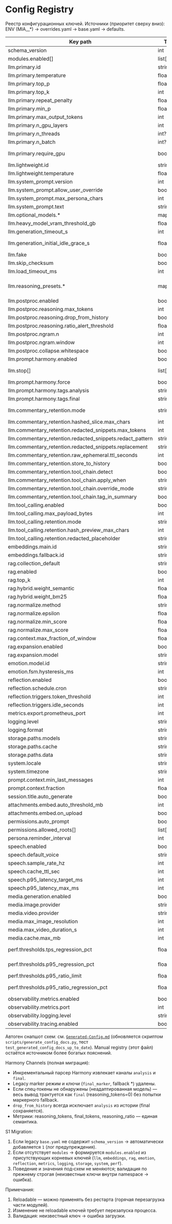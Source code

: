 # Config Registry

Реестр конфигурационных ключей. Источники (приоритет сверху вниз): ENV (MIA__*) → overrides.yaml → base.yaml → defaults.

| Key path | Type | Default | Module | Reloadable | Notes |
|----------|------|---------|--------|-----------|-------|
| schema_version | int | 1 | core | no | Версия агрегированной схемы (миграции) |
| modules.enabled[] | list[string] | derived | core | yes | Активные модули (управляется ModuleManager) |
| llm.primary.id | string | gpt-oss-20b-mxfp4 | llm | no | Primary baseline (паспорт: [gpt-oss-20b-mxfp4](passports/gpt-oss-20b-mxfp4.md)) |
| llm.primary.temperature | float | 0.7 | llm | yes | Диапазон 0–2 |
| llm.primary.top_p | float | 0.9 | llm | yes | 0–1 |
| llm.primary.top_k | int | 40 | llm | yes | >0 |
| llm.primary.repeat_penalty | float | 1.1 | llm | yes | 0.5–2.5 |
| llm.primary.min_p | float | 0.05 | llm | yes | 0–1 |
| llm.primary.max_output_tokens | int | 1024 | llm | yes | Ограничение вывода |
| llm.primary.n_gpu_layers | int | auto | llm | no | Авто распределение на GPU |
| llm.primary.n_threads | int? | null | llm | yes | Кол-во потоков CPU (None → llama.cpp default) |
| llm.primary.n_batch | int? | null | llm | yes | Batch size для context / eval (None → llama.cpp default) |
| llm.primary.require_gpu | bool | false | llm | no | Блокирует загрузку при GPU fail вместо CPU fallback (enforcement для производства) |
| llm.lightweight.id | string | phi-3.5-mini-instruct-q3_k_s | llm | no | Lightweight (паспорт: [phi-3.5-mini-instruct-q3_k_s](passports/phi-3.5-mini-instruct-q3_k_s.md)) |
| llm.lightweight.temperature | float | 0.4 | llm | yes | Температура lightweight |
| llm.system_prompt.version | int | 1 | llm | no | Версия базового системного промпта |
| llm.system_prompt.allow_user_override | bool | false | llm | yes | Разрешить полную замену base prompt пользователем |
| llm.system_prompt.max_persona_chars | int | 1200 | llm | yes | Лимит длины persona слоя |
| llm.system_prompt.text | string | (short) | llm | no | Базовый системный промпт (Layer 1) |
| llm.optional_models.* | map | — | llm | yes | Доп. модели (judge alias, experimental) |
| llm.heavy_model_vram_threshold_gb | float | 10.0 | llm | yes | Порог размера (GiB) для auto-unload heavy |
| llm.generation_timeout_s | int | 120 | llm | no | Ограничение времени генерации (stream hard stop) |
| llm.generation_initial_idle_grace_s | float | 45.0 | llm | no | Grace period (сек) до timeout на первый токен; для прогрева модели |
| llm.fake | bool | false | llm | yes | Использовать DummyProvider для gguf (dev/tests) |
| llm.skip_checksum | bool | false | llm | no | Для dev среды |
| llm.load_timeout_ms | int | 15000 | llm | no | Ожидание загрузки файла |
| llm.reasoning_presets.* | map | {low:{temperature:0.6,top_p:0.9,reasoning_max_tokens:128}, ...} | llm | yes | Переопределения параметров + per-mode `reasoning_max_tokens` (low=128, medium=256, high=512) |
| llm.postproc.enabled | bool | true | llm | yes | Включить постпроцессинг (split reasoning/final) |
| llm.postproc.reasoning.max_tokens | int | 256 | llm | yes | Лимит reasoning токенов (обрезка + маркер) |
| llm.postproc.reasoning.drop_from_history | bool | true | llm | yes | Не сохранять reasoning в session history |
| llm.postproc.reasoning.ratio_alert_threshold | float | 0.45 | llm | yes | Порог доли reasoning к финальному ответу (alert metric) |
| llm.postproc.ngram.n | int | 3 | llm | yes | N для подавления мгновенных повторов |
| llm.postproc.ngram.window | int | 128 | llm | yes | Окно токенов для n-gram буфера |
| llm.postproc.collapse.whitespace | bool | true | llm | yes | Схлопывать повторяющиеся пробелы/переносы |
| llm.prompt.harmony.enabled | bool | true | llm | yes | Всегда включено (полная миграция на Harmony) |
| llm.stop[] | list[string] | [] | llm | yes | Stop sequences (обрезка вывода, stop_reason=stop_sequence) |
| llm.prompt.harmony.force | bool | true | llm | yes | Закреплено: единственный адаптер |
| llm.prompt.harmony.tags.analysis | string | analysis | llm | no | Тег начала reasoning канала |
| llm.prompt.harmony.tags.final | string | final | llm | no | Тег начала финального ответа |
| llm.commentary_retention.mode | string | metrics_only | llm | yes | Политика хранения: metrics_only\, hashed_slice\, redacted_snippets\, raw_ephemeral |
| llm.commentary_retention.hashed_slice.max_chars | int | 160 | llm | yes | Кол-во первых символов для хеша (SHA-256 → hex16) |
| llm.commentary_retention.redacted_snippets.max_tokens | int | 40 | llm | yes | Токены предпросмотра (редактируемые) |
| llm.commentary_retention.redacted_snippets.redact_pattern | string | (?i)(user\|secret\|api[_-]?key) | llm | yes | Regex маска чувствительных слов |
| llm.commentary_retention.redacted_snippets.replacement | string | *** | llm | yes | Подстановка вместо совпадений |
| llm.commentary_retention.raw_ephemeral.ttl_seconds | int | 300 | llm | yes | TTL секунд для эфемерного хранения |
| llm.commentary_retention.store_to_history | bool | false | llm | yes | True → commentary попадёт в history |
| llm.commentary_retention.tool_chain.detect | bool | true | llm | yes | Детектировать tool commentary префикс `[tool:...]` |
| llm.commentary_retention.tool_chain.apply_when | string | raw_ephemeral | llm | yes | raw_ephemeral\|hashed_slice\|redacted_snippets\|any |
| llm.commentary_retention.tool_chain.override_mode | string | hashed_slice | llm | yes | hashed_slice\|redacted_snippets (режим после override) |
| llm.commentary_retention.tool_chain.tag_in_summary | bool | true | llm | yes | Добавлять original_mode→override тег в summary |
| llm.tool_calling.enabled | bool | true | llm | yes | Включить парсинг tool channel |
| llm.tool_calling.max_payload_bytes | int | 8192 | llm | yes | Лимит размера JSON payload инструмента |
| llm.tool_calling.retention.mode | string | metrics_only | llm | yes | metrics_only\|hashed_slice\|redacted_snippets\|raw_ephemeral |
| llm.tool_calling.retention.hash_preview_max_chars | int | 200 | llm | yes | Обрезка перед хешированием аргументов |
| llm.tool_calling.retention.redacted_placeholder | string | [REDACTED] | llm | yes | Подстановка для режима redacted_snippets |
| embeddings.main.id | string | bge-m3 | embeddings | no | |
| embeddings.fallback.id | string | gte-small | embeddings | no | |
| rag.collection_default | string | memory | rag | no | DEFAULT_COLLECTION |
| rag.enabled | bool | true | rag | yes | Master switch; false → отключает retrieval |
| rag.top_k | int | 8 | rag | yes | Кол-во документов |
| rag.hybrid.weight_semantic | float | 0.6 | rag | yes | Вес dense |
| rag.hybrid.weight_bm25 | float | 0.4 | rag | yes | Вес sparse |
| rag.normalize.method | string | minmax | rag | yes | minmax\|zscore (см. ADR-0032) |
| rag.normalize.epsilon | float | 1e-6 | rag | yes | Защита от деления на 0 (min-max) |
| rag.normalize.min_score | float | 0.0 | rag | yes | Нормализация |
| rag.normalize.max_score | float | 1.0 | rag | yes | |
| rag.context.max_fraction_of_window | float | 0.80 | rag | yes | Доля окна контекста под RAG вставку |
| rag.expansion.enabled | bool | false | rag | yes | Включить QueryExpander |
| rag.expansion.model | string | lightweight | rag | yes | Модель для expansion (идентификатор из llm/lightweight) |
| emotion.model.id | string | distilroberta-multilingual-emotion | emotion | no | |
| emotion.fsm.hysteresis_ms | int | 2000 | emotion | yes | Минимум между сменами |
| reflection.enabled | bool | true | reflection | yes | Ночной цикл |
| reflection.schedule.cron | string | `0 3 * * *` | reflection | yes | 03:00 локальное |
| reflection.triggers.token_threshold | int | 8000 | reflection | yes | On-demand trigger (messages tokens) |
| reflection.triggers.idle_seconds | int | 7200 | reflection | yes | On-demand trigger (2h idle) |
| metrics.export.prometheus_port | int | 9090 | metrics | no | Порт экспорта |
| logging.level | string | info | core | yes | debug/info/warn/error |
| logging.format | string | json | core | no | json\|text |
| storage.paths.models | string | models | storage | no | Базовый путь моделей |
| storage.paths.cache | string | .cache | storage | no | |
| storage.paths.data | string | data | storage | no | |
| system.locale | string | ru-RU | core | yes | Языковые настройки |
| system.timezone | string | Europe/Moscow | core | no | |
| prompt.context.min_last_messages | int | 6 | prompt | yes | Минимум сообщений истории |
| prompt.context.fraction | float | 0.30 | prompt | yes | Доля окна под историю |
| session.title.auto_generate | bool | true | session | yes | Генерация после первого user сообщения |
| attachments.embed.auto_threshold_mb | int | 10 | attachments | yes | Auto-ingest size threshold |
| attachments.embed.on_upload | bool | true | attachments | yes | Авто запуск индексации (<= threshold) |
| permissions.auto_prompt | bool | true | permissions | yes | UI диалог при запросе |
| permissions.allowed_roots[] | list[string] | ["."] | permissions | yes | Sandbox корни |
| persona.reminder_interval | int | 8 | persona | yes | Через сколько сообщений повторять persona_block |
| speech.enabled | bool | false | speech | yes | Включение TTS |
| speech.default_voice | string | mia_default | speech | yes | Базовый голос |
| speech.sample_rate_hz | int | 22050 | speech | no | Аудио формат v1 |
| speech.cache_ttl_sec | int | 86400 | speech | yes | TTL аудио кэша |
| speech.p95_latency_target_ms | int | 500 | speech | yes | Цель p95 |
| speech.p95_latency_max_ms | int | 800 | speech | yes | Порог деградации |
| media.generation.enabled | bool | false | media | yes | Включение image/video |
| media.image.provider | string | stub | media | yes | Провайдер изображений |
| media.video.provider | string | stub | media | yes | Провайдер видео |
| media.max_image_resolution | int | 1048576 | media | yes | Пиксели (W*H) максимум |
| media.max_video_duration_s | int | 10 | media | yes | Длительность ролика |
| media.cache.max_mb | int | 512 | media | yes | Лимит диска кэша |
| perf.thresholds.tps_regression_pct | float | 0.12 | perf | yes | Допустимое относительное падение tokens_per_s (12%) (MXFP4 baseline) |
| perf.thresholds.p95_regression_pct | float | 0.18 | perf | yes | Допустимый относительный рост p95 decode latency short (18%) |
| perf.thresholds.p95_ratio_limit | float | 1.30 | perf | yes | SLA: верхняя граница p95_long / p95_short |
| perf.thresholds.p95_ratio_regression_pct | float | 0.20 | perf | yes | Допустимый относительный рост p95_ratio vs предыдущего отчёта (20%) |
| observability.metrics.enabled | bool | true | observability | yes | Экспорт метрик |
| observability.metrics.port | int | 9090 | observability | no | HTTP порт |
| observability.logging.level | string | info | observability | yes | Уровень логов модуля |
| observability.tracing.enabled | bool | false | observability | yes | Корреляция/трейс контекст |

Автоген снапшот схем: см. [`Generated-Config.md`](Generated-Config.md) (обновляется скриптом `scripts/generate_config_docs.py`, тест `test_generated_config_docs_up_to_date`). Manual registry (этот файл) остаётся источником более богатых пояснений.

Harmony Channels (полная миграция):

- Инкрементальный парсер Harmony извлекает каналы `analysis` и `final`.
- Legacy marker режим и ключи (`final_marker`, fallback *) удалены.
- Если спец‑токены не обнаружены (неадаптированная модель) — весь вывод трактуется как `final` (reasoning_tokens=0) без попытки маркерного fallback.
- `drop_from_history` всегда исключает `analysis` из истории (final сохраняется).
- Метрики: reasoning_tokens, final_tokens, reasoning_ratio — единая семантика.

S1 Migration:

1. Если legacy `base.yaml` не содержит `schema_version` → автоматически добавляется `1` (лог предупреждения).
2. Если отсутствует `modules` → формируется `modules.enabled` из присутствующих корневых ключей (`llm`, `embeddings`, `rag`, `emotion`, `reflection`, `metrics`, `logging`, `storage`, `system`, `perf`).
3. Поведение и значения под‑схем не меняются; валидация по прежнему строгая (неизвестные ключи внутри namespace → ошибка).

Примечания:

1. Reloadable — можно применять без рестарта (горячая перезагрузка части модулей).
2. Изменение не reloadable ключей требует перезапуска процесса.
3. Валидация: неизвестный ключ → ошибка загрузки.

